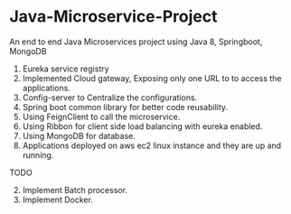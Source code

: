 # Java-Microservice-Project
An end to end Java Microservices project using Java 8, Springboot, MongoDB


1. Eureka service registry
2. Implemented Cloud gateway, Exposing only one URL to to access the applications.
3. Config-server to Centralize the configurations.
4. Spring boot common library for better code reusability.
5. Using FeignClient to call the microservice.
6. Using Ribbon for client side load balancing with eureka enabled.
7. Using MongoDB for database.
8. Applications deployed on aws ec2 linux instance and they are up and running.


TODO

2. Implement Batch processor.
3. Implement Docker.
